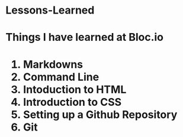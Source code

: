 # Lessons-Learned

<h1>Things I have learned at Bloc.io<h1>

1. Markdowns
2. Command Line
3. Intoduction to HTML
4. Introduction to CSS
5. Setting up a Github Repository
6. Git

